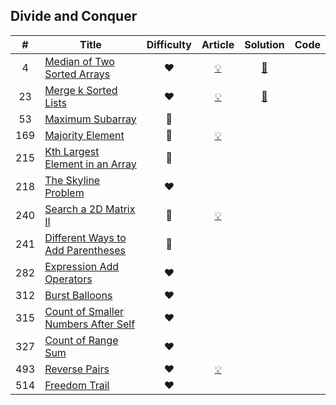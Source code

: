 
## Divide and Conquer

|#|Title|Difficulty|Article|Solution|Code|
|:---:|---|:---:|:---:|:---:|:---:|
|4|[Median of Two Sorted Arrays](https://leetcode.com/problems/median-of-two-sorted-arrays) |❤️|[💡](https://leetcode.com/articles/median-of-two-sorted-arrays)|[📜](./solutions/4.%20Median%20of%20Two%20Sorted%20Arrays.md)||
|23|[Merge k Sorted Lists](https://leetcode.com/problems/merge-k-sorted-lists) |❤️|[💡](https://leetcode.com/articles/merge-k-sorted-list)|[📜](./solutions/23.%20Merge%20k%20Sorted%20Lists.md)||
|53|[Maximum Subarray](https://leetcode.com/problems/maximum-subarray) |💚||||
|169|[Majority Element](https://leetcode.com/problems/majority-element) |💚|[💡](https://leetcode.com/articles/majority-element)|||
|215|[Kth Largest Element in an Array](https://leetcode.com/problems/kth-largest-element-in-an-array) |🧡||||
|218|[The Skyline Problem](https://leetcode.com/problems/the-skyline-problem) |❤️||||
|240|[Search a 2D Matrix II](https://leetcode.com/problems/search-a-2d-matrix-ii) |🧡|[💡](https://leetcode.com/articles/search-a-2d-matrix-ii)|||
|241|[Different Ways to Add Parentheses](https://leetcode.com/problems/different-ways-to-add-parentheses) |🧡||||
|282|[Expression Add Operators](https://leetcode.com/problems/expression-add-operators) |❤️||||
|312|[Burst Balloons](https://leetcode.com/problems/burst-balloons) |❤️||||
|315|[Count of Smaller Numbers After Self](https://leetcode.com/problems/count-of-smaller-numbers-after-self) |❤️||||
|327|[Count of Range Sum](https://leetcode.com/problems/count-of-range-sum) |❤️||||
|493|[Reverse Pairs](https://leetcode.com/problems/reverse-pairs) |❤️|[💡](https://leetcode.com/articles/reverse-pairs)|||
|514|[Freedom Trail](https://leetcode.com/problems/freedom-trail) |❤️||||